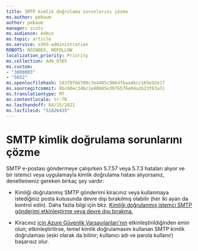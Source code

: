 ```yaml
---
title: SMTP kimlik doğrulama sorunlarını çözme
ms.author: pebaum
author: pebaum
manager: scotv
ms.audience: Admin
ms.topic: article
ms.service: o365-administration
ROBOTS: NOINDEX, NOFOLLOW
localization_priority: Priority
ms.collection: Adm_O365
ms.custom:
- "3000003"
- "5652"
ms.openlocfilehash: 2d3f0f6b700c3e4485c9064fbaa4bcc165e92e17
ms.sourcegitcommit: 8bc60ec34bc1e40685e3976576e04a2623f63a7c
ms.translationtype: MT
ms.contentlocale: tr-TR
ms.lasthandoff: 04/15/2021
ms.locfileid: "51826435"
---
```

# <a name="solving-smtp-authentication-issues"></a>SMTP kimlik doğrulama sorunlarını çözme

SMTP e-postası göndermeye çalışırken 5.7.57 veya 5.7.3 hataları alıyor ve bir istemci veya uygulamayla kimlik doğrulama hatası alıyorsanız, denetlemeniz gereken birkaç şey vardır:

- Kimliği doğrulanmış SMTP gönderimi kiracınız veya kullanmaya istediğiniz posta kutusunda devre dışı bırakılmış olabilir (her iki ayarı da kontrol edin). Daha fazla bilgi için bkz. [Kimliği doğrulanmış istemci SMTP gönderimi etkinleştirme veya devre dışı bırakma.](https://docs.microsoft.com/exchange/clients-and-mobile-in-exchange-online/authenticated-client-smtp-submission)

- Kiracınız [için Azure Güvenlik Varsayılanları'nın](https://docs.microsoft.com/azure/active-directory/fundamentals/concept-fundamentals-security-defaults) etkinleştirildiğinden emin olun; etkinleştirilirse, temel kimlik doğrulamasını kullanan SMTP kimlik doğrulaması (eski olarak da bilinir; kullanıcı adı ve parola kullanır) başarısız olur.
